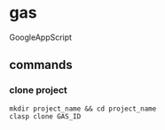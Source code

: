 # gas
GoogleAppScript

## commands

### clone project
```
mkdir project_name && cd project_name
clasp clone GAS_ID
```
